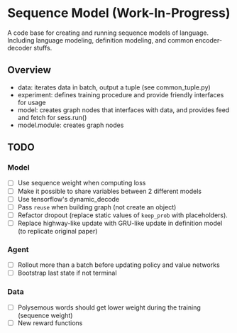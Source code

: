 # Sequence Model (Work-In-Progress)

A code base for creating and running sequence models of language. Including
language modeling, definition modeling, and common encoder-decoder stuffs.

## Overview
- data: iterates data in batch, output a tuple (see common_tuple.py)
- experiment: defines training procedure and provide friendly interfaces for usage
- model: creates graph nodes that interfaces with data, and provides feed and fetch for sess.run()
- model.module: creates graph nodes

## TODO

### Model
- [ ] Use sequence weight when computing loss
- [ ] Make it possible to share variables between 2 different models
- [ ] Use tensorflow's dynamic_decode
- [ ] Pass `reuse` when building graph (not create an object)
- [ ] Refactor dropout (replace static values of `keep_prob` with placeholders).
- [ ] Replace highway-like update with GRU-like update in definition model (to replicate original paper)

### Agent
- [ ] Rollout more than a batch before updating policy and value networks
- [ ] Bootstrap last state if not terminal

### Data
- [ ] Polysemous words should get lower weight during the training (sequence weight)
- [ ] New reward functions
